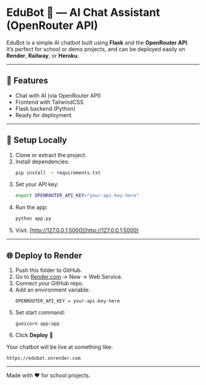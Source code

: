 # EduBot 🤖 — AI Chat Assistant (OpenRouter API)

EduBot is a simple AI chatbot built using **Flask** and the **OpenRouter API**.  
It’s perfect for school or demo projects, and can be deployed easily on **Render**, **Railway**, or **Heroku**.

---

## 🚀 Features
- Chat with AI (via OpenRouter API)
- Frontend with TailwindCSS
- Flask backend (Python)
- Ready for deployment

---

## 🧩 Setup Locally

1. Clone or extract the project.
2. Install dependencies:
   ```bash
   pip install -r requirements.txt
   ```
3. Set your API key:
   ```bash
   export OPENROUTER_API_KEY="your-api-key-here"
   ```
4. Run the app:
   ```bash
   python app.py
   ```
5. Visit:
   [http://127.0.0.1:5000](http://127.0.0.1:5000)

---

## 🌐 Deploy to Render

1. Push this folder to GitHub.
2. Go to [Render.com](https://render.com) → New → Web Service.
3. Connect your GitHub repo.
4. Add an environment variable:
   ```
   OPENROUTER_API_KEY = your-api-key-here
   ```
5. Set start command:
   ```
   gunicorn app:app
   ```
6. Click **Deploy** 🎉

Your chatbot will be live at something like:
```
https://edubot.onrender.com
```

---
Made with ❤️ for school projects.
